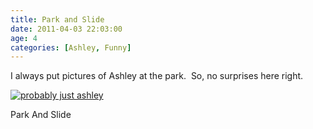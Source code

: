 ```yaml
---
title: Park and Slide
date: 2011-04-03 22:03:00
age: 4
categories: [Ashley, Funny]
---
```

I always put pictures of Ashley at the park.  So, no surprises here right.

[<img src="https://lh3.googleusercontent.com/tPBFmRcVTgxqlwAkk1NU-Pcyy-a540wFxQyMRFpZ-nqun96TxHYkdGJW4P21CaksyKbuLdizgvqqtXV-BNrbqJhyd1Gz0Jxjr8lYuL96rSg=w165-h220" alt="probably just ashley" class="wyseguys-album"/>](https://get.google.com/albumarchive/108001626876662627571/album/AF1QipObZefiAtoaPEaW1dyhs3PnPkyg0hg4mEpN2SIv?authKey=CKqf05OU6rKKrAE)

Park And Slide